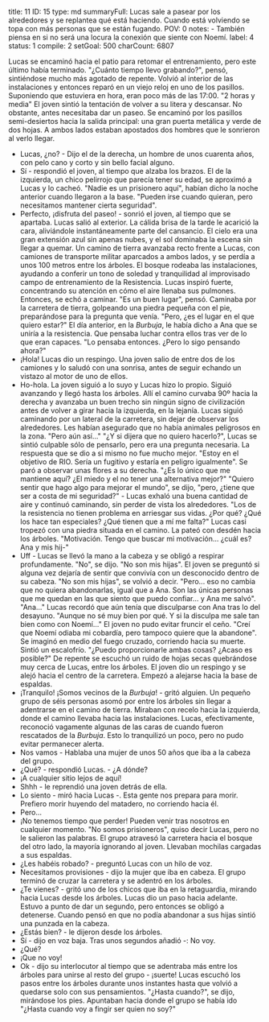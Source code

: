 title:          11
ID:             15
type:           md
summaryFull:    Lucas sale a pasear por los alrededores y se replantea qué está haciendo. Cuando está volviendo se topa con más personas que se están fugando.
POV:            0
notes:          - También piensa en si no será una locura la conexión que siente con Noemí.
label:          4
status:         1
compile:        2
setGoal:        500
charCount:      6807


Lucas se encaminó hacia el patio para retomar el entrenamiento, pero este último había terminado.
"¿Cuánto tiempo llevo grabando?", pensó, sintiéndose mucho más agotado de repente.
Volvió al interior de las instalaciones y entonces reparó en un viejo reloj en uno de los pasillos. Suponiendo que estuviera en hora, eran poco más de las 17:00.
"2 horas y media"
El joven sintió la tentación de volver a su litera y descansar. No obstante, antes necesitaba dar un paseo. Se encaminó por los pasillos semi-desiertos hacia la salida principal: una gran puerta metálica y verde de dos hojas. A ambos lados estaban apostados dos hombres que le sonrieron al verlo llegar.
- Lucas, ¿no? - Dijo el de la derecha, un hombre de unos cuarenta años, con pelo cano y corto y sin bello facial alguno.
- Sí - respondió el joven, al tiempo que alzaba los brazos.
El de la izquierda, un chico pelirrojo que parecía tener su edad, se aproximó a Lucas y lo cacheó.
"Nadie es un prisionero aquí", habían dicho la noche anterior cuando llegaron a la base. "Pueden irse cuando quieran, pero necesitamos mantener cierta seguridad".
- Perfecto, ¡disfruta del paseo! - sonrió el joven, al tiempo que se apartaba.
Lucas salió al exterior.
La cálida brisa de la tarde le acarició la cara, aliviándole instantáneamente parte del cansancio. El cielo era una gran extensión azul sin apenas nubes, y el sol dominaba la escena sin llegar a quemar.
Un camino de tierra avanzaba recto frente a Lucas, con camiones de transporte militar aparcados a ambos lados, y se perdía a unos 100 metros entre los árboles. El bosque rodeaba las instalaciones, ayudando a conferir un tono de soledad y tranquilidad al improvisado campo de entrenamiento de la Resistencia.
Lucas inspiró fuerte, concentrando su atención en cómo el aire llenaba sus pulmones. Entonces, se echó a caminar.
"Es un buen lugar", pensó. Caminaba por la carretera de tierra, golpeando una piedra pequeña con el pie, preparándose para la pregunta que venía. "Pero, ¿es el lugar en el que quiero estar?"
El día anterior, en la *Burbuja*, le había dicho a Ana que se uniría a la resistencia. Que pensaba luchar contra ellos tras ver de lo que eran capaces. "Lo pensaba entonces. ¿Pero lo sigo pensando ahora?"
- ¡Hola!
Lucas dio un respingo. Una joven salio de entre dos de los camiones y lo saludó con una sonrisa, antes de seguir echando un vistazo al motor de uno de ellos.
- Ho-hola.
La joven siguió a lo suyo y Lucas hizo lo propio. Siguió avanzando y llegó hasta los árboles. Allí el camino curvaba 90º hacia la derecha y avanzaba un buen trecho sin ningún signo de civilización antes de volver a girar hacia la izquierda, en la lejanía.
Lucas siguió caminando por un lateral de la carretera, sin dejar de observar los alrededores. Les habían asegurado que no había animales peligrosos en la zona. "Pero aún así..."
"¿Y si dijera que no quiero hacerlo?", Lucas se sintió culpable sólo de pensarlo, pero era una pregunta necesaria.
La respuesta que se dio a si mismo no fue mucho mejor.
"Estoy en el objetivo de RIO. Sería un fugitivo y estaría en peligro igualmente".
Se paró a observar unas flores a su derecha. "¿Es lo único que me mantiene aquí? ¿El miedo y el no tener una alternativa mejor?"
"Quiero sentir que hago algo para mejorar el mundo", se dijo, "pero, ¿tiene que ser a costa de mi seguridad?" - Lucas exhaló una buena cantidad de aire y continuó caminando, sin perder de vista los alrededores. "Los de la resistencia no tienen problema en arriesgar sus vidas. ¿Por qué? ¿Qué los hace tan especiales? ¿Qué tienen que a mí me falta?"
Lucas casi tropezó con una piedra situada en el camino. La pateó con desdén hacia los árboles.
"Motivación. Tengo que buscar mi motivación... ¿cuál es? Ana y mis hij-"
- Uff - Lucas se llevó la mano a la cabeza y se obligó a respirar profundamente.
"No", se dijo. "No son mis hijas".
El joven se preguntó si alguna vez dejaría de sentir que convivía con un desconocido dentro de su cabeza.
"No son mis hijas", se volvió a decir. "Pero... eso no cambia que no quiera abandonarlas, igual que a Ana. Son las únicas personas que me quedan en las que siento que puedo confiar... y Ana me salvó".
"Ana..."
Lucas recordó que aún tenía que disculparse con Ana tras lo del desayuno. "Aunque no sé muy bien por qué. Y si la disculpa me sale tan bien como con Noemí..."
El joven no pudo evitar fruncir el ceño.
"Creí que Noemí odiaba mi cobardía, pero tampoco quiere que la abandone".
Se imaginó en medio del fuego cruzado, corriendo hacia su muerte. Sintió un escalofrío.
"¿Puedo proporcionarle ambas cosas? ¿Acaso es posible?"
De repente se escuchó un ruido de hojas secas quebrándose muy cerca de Lucas, entre los árboles. El joven dio un respingo y se alejó hacia el centro de la carretera. Empezó a alejarse hacia la base de espaldas.
- ¡Tranquilo! ¡Somos vecinos de la *Burbuja*! - gritó alguien.
Un pequeño grupo de séis personas asomó por entre los árboles sin llegar a adentrarse en el camino de tierra. Miraban con recelo hacia la izquierda, donde el camino llevaba hacia las instalaciones.
Lucas, efectivamente, reconoció vagamente algunas de las caras de cuando fueron rescatados de la *Burbuja*. Esto lo tranquilizó un poco, pero no pudo evitar permanecer alerta.
- Nos vamos - Hablaba una mujer de unos 50 años que iba a la cabeza del grupo.
- ¿Qué? - respondió Lucas. - ¿A dónde?
- ¡A cualquier sitio lejos de aquí!
- Shhh - le reprendió una joven detrás de ella.
- Lo siento - miró hacia Lucas -. Esta gente nos prepara para morir. Prefiero morir huyendo del matadero, no corriendo hacia él.
- Pero...
- ¡No tenemos tiempo que perder! Pueden venir tras nosotros en cualquier momento.
"No somos prisioneros", quiso decir Lucas, pero no le salieron las palabras.
El grupo atravesó la carretera hacia el bosque del otro lado, la mayoría ignorando al joven. Llevaban mochilas cargadas a sus espaldas.
- ¿Les habéis robado? - preguntó Lucas con un hilo de voz.
- Necesitamos provisiones - dijo la mujer que iba en cabeza. El grupo terminó de cruzar la carretera y se adentró en los árboles.
- ¿Te vienes? - gritó uno de los chicos que iba en la retaguardia, mirando hacia Lucas desde los árboles.
Lucas dio un paso hacia adelante. Estuvo a punto de dar un segundo, pero entonces se obligó a detenerse.
Cuando pensó en que no podía abandonar a sus hijas sintió una punzada en la cabeza.
- ¿Estás bien? - le dijeron desde los árboles.
- Sí - dijo en voz baja. Tras unos segundos añadió -: No voy.
- ¿Qué?
- ¡Que no voy!
- Ok - dijo su interlocutor al tiempo que se adentraba más entre los árboles para unirse al resto del grupo - ¡suerte!
Lucas escuchó los pasos entre los árboles durante unos instantes hasta que volvió a quedarse solo con sus pensamientos.
"¿Hasta cuando?", se dijo, mirándose los pies. Apuntaban hacia donde el grupo se había ido "¿Hasta cuando voy a fingir ser quien no soy?"